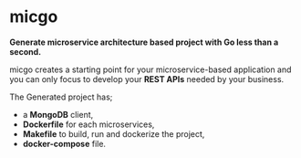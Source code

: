# micgo
**Generate microservice architecture based project with Go less than a second.**

micgo creates a starting point for your microservice-based application and you can only focus to develop your **REST APIs** needed by your business. 

The Generated project has; 
* a **MongoDB** client, 
* **Dockerfile** for each microservices, 
* **Makefile** to build, run and dockerize the project,
* **docker-compose** file.
